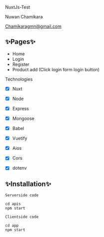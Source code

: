 NuxtJs-Test


Nuwan Chamikara

Chamikaragmn@gmail.com

## ✨Pages✨

- Home
- Login
- Register
- Product add (Click login form login button)

Technologies 

- [x] Nuxt
- [x] Node 
- [x] Express 
- [x] Mongoose
- [x] Babel
- [x] Vuetify
- [x] Aios
- [x] Cors
- [x] dotenv  


## ✨Installation✨

`Serverside code`

```
cd apis
npm start
```
`Clientside code`
```
cd app
npm start
```